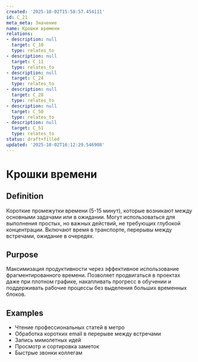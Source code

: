 ```yaml
---
created: '2025-10-02T15:58:57.454111'
id: C_21
meta_meta: Значение
name: Крошки времени
relations:
- description: null
  target: C_10
  type: relates_to
- description: null
  target: C_11
  type: relates_to
- description: null
  target: C_24
  type: relates_to
- description: null
  target: C_28
  type: relates_to
- description: null
  target: C_50
  type: relates_to
- description: null
  target: C_51
  type: relates_to
status: draft+filled
updated: '2025-10-02T16:12:29.546908'
---
```


# Крошки времени

## Definition
Короткие промежутки времени (5-15 минут), которые возникают между основными задачами или в ожидании. Могут использоваться для выполнения простых, но важных действий, не требующих глубокой концентрации. Включают время в транспорте, перерывы между встречами, ожидание в очередях.

## Purpose
Максимизация продуктивности через эффективное использование фрагментированного времени. Позволяет продвигаться в проектах даже при плотном графике, накапливать прогресс в обучении и поддерживать рабочие процессы без выделения больших временных блоков.

## Examples

- Чтение профессиональных статей в метро
- Обработка коротких email в перерыве между встречами
- Запись мимолетных идей
- Просмотр и сортировка заметок
- Быстрые звонки коллегам
